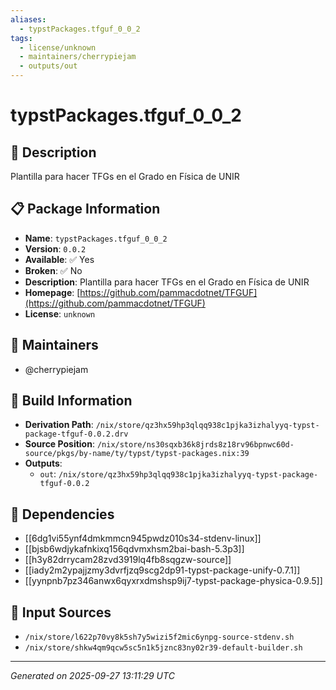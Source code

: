 ```yaml
---
aliases:
  - typstPackages.tfguf_0_0_2
tags:
  - license/unknown
  - maintainers/cherrypiejam
  - outputs/out
---
```


# typstPackages.tfguf_0_0_2

## 📝 Description

Plantilla para hacer TFGs en el Grado en Física de UNIR

## 📋 Package Information

- **Name**: `typstPackages.tfguf_0_0_2`
- **Version**: `0.0.2`
- **Available**: ✅ Yes
- **Broken**: ✅ No
- **Description**: Plantilla para hacer TFGs en el Grado en Física de UNIR
- **Homepage**: [https://github.com/pammacdotnet/TFGUF](https://github.com/pammacdotnet/TFGUF)
- **License**: `unknown`
## 👥 Maintainers

- @cherrypiejam


## 🔧 Build Information

- **Derivation Path**: `/nix/store/qz3hx59hp3qlqq938c1pjka3izhalyyq-typst-package-tfguf-0.0.2.drv`
- **Source Position**: `/nix/store/ns30sqxb36k8jrds8z18rv96bpnwc60d-source/pkgs/by-name/ty/typst/typst-packages.nix:39`
- **Outputs**:
  - `out`:  `/nix/store/qz3hx59hp3qlqq938c1pjka3izhalyyq-typst-package-tfguf-0.0.2`

## 🔗 Dependencies

- [[6dg1vi55ynf4dmkmmcn945pwdz010s34-stdenv-linux]]
- [[bjsb6wdjykafnkixq156qdvmxhsm2bai-bash-5.3p3]]
- [[h3y82drrycam28zvd3919lq4fb8sqgzw-source]]
- [[iady2m2ypajjzmy3dvrfjzq9scg2dp91-typst-package-unify-0.7.1]]
- [[yynpnb7pz346anwx6qyxrxdmshsp9ij7-typst-package-physica-0.9.5]]

## 📁 Input Sources

- `/nix/store/l622p70vy8k5sh7y5wizi5f2mic6ynpg-source-stdenv.sh`
- `/nix/store/shkw4qm9qcw5sc5n1k5jznc83ny02r39-default-builder.sh`

---
*Generated on 2025-09-27 13:11:29 UTC*
